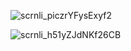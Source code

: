 ![scrnli_piczrYFysExyf2](https://github.com/user-attachments/assets/b2e68d3e-362f-414e-be9e-90a1119108c1)


![scrnli_h51yZJdNKf26CB](https://github.com/user-attachments/assets/c76ae30f-f6be-4097-9c3c-c94bf9b9e6df)
